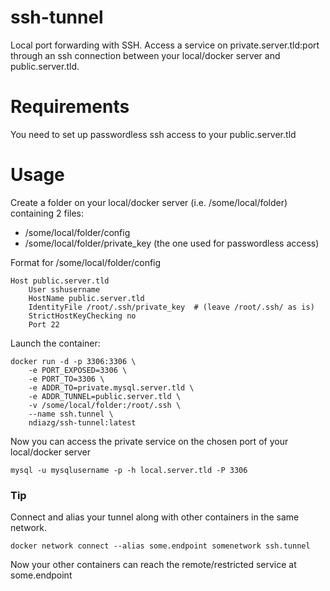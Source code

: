 # ssh-tunnel
Local port forwarding with SSH.
Access a service on private.server.tld:port through an ssh connection between your local/docker server and public.server.tld.

# Requirements
You need to set up passwordless ssh access to your public.server.tld

# Usage
Create a folder on your local/docker server (i.e. /some/local/folder) containing 2 files:
- /some/local/folder/config
- /some/local/folder/private_key (the one used for passwordless access)

Format for /some/local/folder/config 
```
Host public.server.tld
    User sshusername
    HostName public.server.tld
    IdentityFile /root/.ssh/private_key  # (leave /root/.ssh/ as is)
    StrictHostKeyChecking no
    Port 22
```
Launch the container:
```
docker run -d -p 3306:3306 \
	-e PORT_EXPOSED=3306 \
	-e PORT_TO=3306 \
	-e ADDR_TO=private.mysql.server.tld \
	-e ADDR_TUNNEL=public.server.tld \
	-v /some/local/folder:/root/.ssh \
	--name ssh.tunnel \
	ndiazg/ssh-tunnel:latest
```
Now you can access the private service on the chosen port of your local/docker server

```
mysql -u mysqlusername -p -h local.server.tld -P 3306
```

### Tip
Connect and alias your tunnel along with other containers in the same network. 
```
docker network connect --alias some.endpoint somenetwork ssh.tunnel
```
Now your other containers can reach the remote/restricted service at some.endpoint
